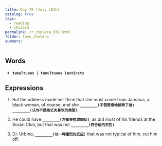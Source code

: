 ```yaml
---
title: Day 70 (July 16th)
catalog: true
tags: 
  - reading
  - cholera
permalink: /r_cholera_d70.html
folder: love_cholera
summary: 
---
```


## Words

-   <b data-toggle="tooltip" data-original-title="{{site.data.glossary.tumultuous}}">`tumultuous | tumultuous instincts`</b>



## Expressions

1.  But the address made her think that she must come from Jamaica, a black woman, of course, and she <b data-toggle="tooltip" data-original-title="{{site.data.answers.g0_a}}">`________(不假思索地排除了她)`</b> <b data-toggle="tooltip" data-original-title="{{site.data.answers.g0_a2}}">`________(认为不是她丈夫喜欢的类型)`</b>.

2.  He could have <b data-toggle="tooltip" data-original-title="{{site.data.answers.g0_b}}">`________(将车夫拉成同伙)`</b>, as did most of his friends at the Social Club, but that was not <b data-toggle="tooltip" data-original-title="{{site.data.answers.g0_b2}}">`________(符合他的天性)`</b>.

3.  Dr. Urbino, <b data-toggle="tooltip" data-original-title="{{site.data.answers.g0_c}}">`________(以一种激烈的反应)`</b> that was not typical of him, cut him off.